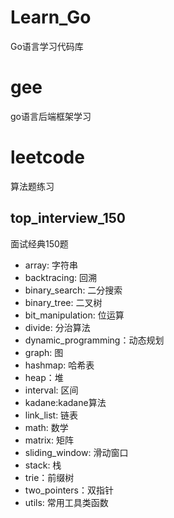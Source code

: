 # Learn_Go
Go语言学习代码库

# gee
go语言后端框架学习

# leetcode
算法题练习
## top_interview_150
面试经典150题
- array: 字符串
- backtracing: 回溯
- binary_search: 二分搜索
- binary_tree: 二叉树
- bit_manipulation: 位运算
- divide: 分治算法
- dynamic_programming：动态规划
- graph: 图
- hashmap: 哈希表
- heap：堆
- interval: 区间
- kadane:kadane算法
- link_list: 链表
- math: 数学
- matrix: 矩阵
- sliding_window: 滑动窗口
- stack: 栈
- trie：前缀树
- two_pointers：双指针
- utils: 常用工具类函数

